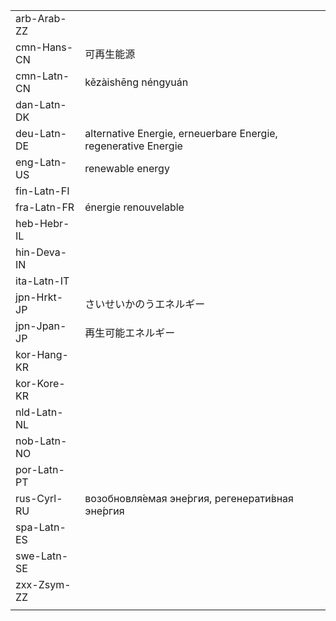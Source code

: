 | | | |
|-|-|-|
| arb-Arab-ZZ |  |  |
| cmn-Hans-CN | 可再生能源 |  |
| cmn-Latn-CN | kězàishēng néngyuán |  |
| dan-Latn-DK |  |  |
| deu-Latn-DE | alternative Energie, erneuerbare Energie, regenerative Energie |  |
| eng-Latn-US | renewable energy |  |
| fin-Latn-FI |  |  |
| fra-Latn-FR | énergie renouvelable |  |
| heb-Hebr-IL |  |  |
| hin-Deva-IN |  |  |
| ita-Latn-IT |  |  |
| jpn-Hrkt-JP | さいせいかのうエネルギー |  |
| jpn-Jpan-JP | 再生可能エネルギー |  |
| kor-Hang-KR |  |  |
| kor-Kore-KR |  |  |
| nld-Latn-NL |  |  |
| nob-Latn-NO |  |  |
| por-Latn-PT |  |  |
| rus-Cyrl-RU | возобновля́емая эне́ргия, регенерати́вная эне́ргия |  |
| spa-Latn-ES |  |  |
| swe-Latn-SE |  |  |
| zxx-Zsym-ZZ |  |  |
|  |  |  |